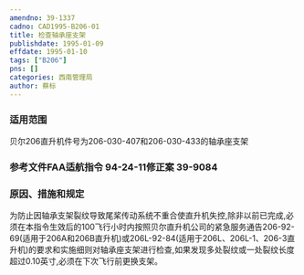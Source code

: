 ```yaml
---
amendno: 39-1337  
cadno: CAD1995-B206-01  
title: 检查轴承座支架  
publishdate: 1995-01-09  
effdate: 1995-01-10  
tags: ["B206"]  
pns: []  
categories: 西南管理局  
author: 蔡标  
---
```

  
### 适用范围  
贝尔206直升机件号为206-030-407和206-030-433的轴承座支架  
  
<!--more-->  
### 参考文件FAA适航指令 94-24-11修正案 39-9084  
  
### 原因、措施和规定  
为防止因轴承支架裂纹导致尾桨传动系统不重合使直升机失控,除非以前已完成,必须在本指令生效后的100飞行小时内按照贝尔直升机公司的紧急服务通告206-92-69(适用于206A和206B直升机)或206L-92-84(适用于206L、206L-1、206-3直升机)的要求和实施细则对轴承座支架进行检查,如果发现多处裂纹或一处裂纹长度超过0.10英寸,必须在下次飞行前更换支架。  

